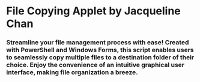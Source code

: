 # File Copying Applet by Jacqueline Chan

### Streamline your file management process with ease! Created with PowerShell and Windows Forms, this script enables users to seamlessly copy multiple files to a destination folder of their choice. Enjoy the convenience of an intuitive graphical user interface, making file organization a breeze.
